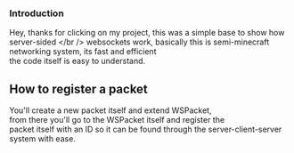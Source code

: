 ### Introduction
Hey, thanks for clicking on my project, this was a simple base to show how server-sided </br />
websockets work, basically this is semi-minecraft networking system, its fast and efficient <br />
the code itself is easy to understand.
<br />
## How to register a packet
You'll create a new packet itself and extend WSPacket, <br />
from there you'll go to the WSPacket itself and register the <br />
packet itself with an ID so it can be found through the server-client-server system with ease.
<br />
